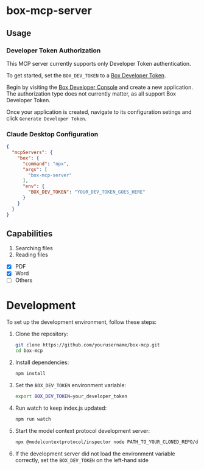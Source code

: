 # box-mcp-server

## Usage

### Developer Token Authorization
This MCP server currently supports only Developer Token authentication.

To get started, set the `BOX_DEV_TOKEN` to a [Box Developer Token](https://developer.box.com/guides/authentication/tokens/developer-tokens/).

Begin by visiting the [Box Developer Console](https://app.box.com/developers/console) and create a new application. The authorization type does not currently matter, as all support Box Developer Token. 

Once your application is created, navigate to its configuration setings and click `Generate Developer Token`.

### Claude Desktop Configuration
```json
{
  "mcpServers": {
    "box": {
      "command": "npx",
      "args": [
        "box-mcp-server"
      ],
      "env": {
        "BOX_DEV_TOKEN": "YOUR_DEV_TOKEN_GOES_HERE"
      }
    }
  }
}
```

## Capabilities

1. Searching files
2. Reading files

- [x] PDF
- [x] Word
- [ ] Others

# Development

To set up the development environment, follow these steps:

1. Clone the repository:
    ```sh
    git clone https://github.com/yourusername/box-mcp.git
    cd box-mcp
    ```

2. Install dependencies:
    ```sh
    npm install
    ```

3. Set the `BOX_DEV_TOKEN` environment variable:
    ```sh
    export BOX_DEV_TOKEN=your_developer_token
    ```

4. Run watch to keep index.js updated:
    ```sh
    npm run watch
    ```

5. Start the model context protocol development server:
    ```sh
    npx @modelcontextprotocol/inspector node PATH_TO_YOUR_CLONED_REPO/dist/index.js
    ```

6. If the development server did not load the environment variable correctly, set the `BOX_DEV_TOKEN` on the left-hand side